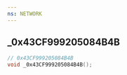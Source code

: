 ```yaml
---
ns: NETWORK
---
```

## _0x43CF999205084B4B

```c
// 0x43CF999205084B4B
void _0x43CF999205084B4B();
```

